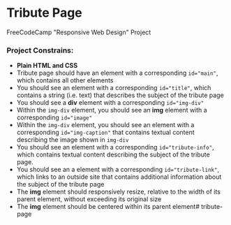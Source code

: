 # Tribute Page
FreeCodeCamp "Responsive Web Design" Project

### Project Constrains:

- **Plain HTML and CSS**
- Tribute page should have an element with a corresponding `id="main"`, which contains all other elements
- You should see an element with a corresponding `id="title"`, which contains a string (i.e. text) that describes the subject of the tribute page
- You should see a **div** element with a corresponding `id="img-div"`
- Within the `img-div` element, you should see an **img** element with a corresponding `id="image"`
- Within the `img-div` element, you should see an element with a corresponding `id="img-caption"` that contains textual content describing the image shown in `img-div`
- You should see an element with a corresponding `id="tribute-info"`, which contains textual content describing the subject of the tribute page.
- You should see an a element with a corresponding `id="tribute-link"`, which links to an outside site that contains additional information about the subject of the tribute page
- The **img** element should responsively resize, relative to the width of its parent element, without exceeding its original size
- The **img** element should be centered within its parent element# tribute-page
